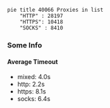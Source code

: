 
```mermaid
pie title 40066 Proxies in list
    "HTTP" : 28197
    "HTTPS": 10418
    "SOCKS" : 8410
```

### Some Info
#### Average Timeout

- mixed: 4.0s
- http: 2.2s
- https: 8.1s
- socks: 6.4s